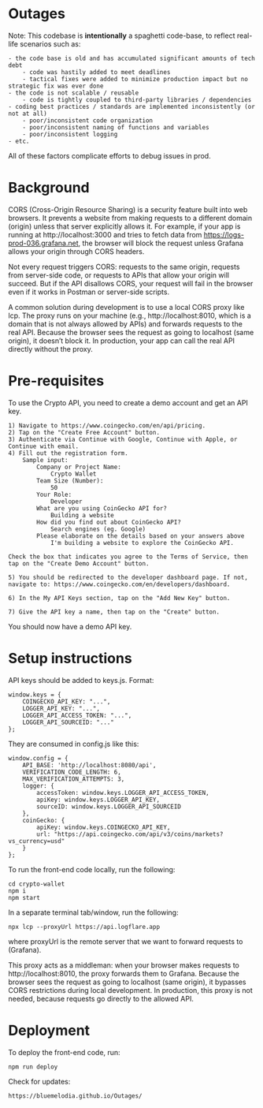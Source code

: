 # Outages

Note: This codebase is <b>intentionally</b> a spaghetti code-base, to reflect real-life scenarios such as:

    - the code base is old and has accumulated significant amounts of tech debt
    	- code was hastily added to meet deadlines
    	- tactical fixes were added to minimize production impact but no strategic fix was ever done
    - the code is not scalable / reusable
    	- code is tightly coupled to third-party libraries / dependencies
    - coding best practices / standards are implemented inconsistently (or not at all)
    	- poor/inconsistent code organization
    	- poor/inconsistent naming of functions and variables
    	- poor/inconsistent logging
    - etc.

All of these factors complicate efforts to debug issues in prod.

# Background

CORS (Cross-Origin Resource Sharing) is a security feature built into web browsers. It prevents a website from making requests to a different domain (origin) unless that server explicitly allows it. For example, if your app is running at http://localhost:3000 and tries to fetch data from https://logs-prod-036.grafana.net, the browser will block the request unless Grafana allows your origin through CORS headers.

Not every request triggers CORS: requests to the same origin, requests from server-side code, or requests to APIs that allow your origin will succeed. But if the API disallows CORS, your request will fail in the browser even if it works in Postman or server-side scripts.

A common solution during development is to use a local CORS proxy like lcp. The proxy runs on your machine (e.g., http://localhost:8010, which is a domain that is not always allowed by APIs) and forwards requests to the real API. Because the browser sees the request as going to localhost (same origin), it doesn’t block it. In production, your app can call the real API directly without the proxy.

# Pre-requisites

To use the Crypto API, you need to create a demo account and get an API key.

    1) Navigate to https://www.coingecko.com/en/api/pricing.
    2) Tap on the "Create Free Account" button.
    3) Authenticate via Continue with Google, Continue with Apple, or Continue with email.
    4) Fill out the registration form.
    	Sample input:
    		Company or Project Name:
    			Crypto Wallet
    		Team Size (Number):
    			50
    		Your Role:
    			Developer
    		What are you using CoinGecko API for?
    			Building a website
    		How did you find out about CoinGecko API?
    			Search engines (eg. Google)
    		Please elaborate on the details based on your answers above
    			I'm building a website to explore the CoinGecko API.

    Check the box that indicates you agree to the Terms of Service, then tap on the "Create Demo Account" button.

    5) You should be redirected to the developer dashboard page. If not, navigate to: https://www.coingecko.com/en/developers/dashboard.

    6) In the My API Keys section, tap on the "Add New Key" button.

    7) Give the API key a name, then tap on the "Create" button.

You should now have a demo API key.

# Setup instructions

API keys should be added to keys.js. Format:

	window.keys = {
		COINGECKO_API_KEY: "...",
		LOGGER_API_KEY: "...",
		LOGGER_API_ACCESS_TOKEN: "...",
		LOGGER_API_SOURCEID: "..."
	};

They are consumed in config.js like this: 

	window.config = {
		API_BASE: 'http://localhost:8080/api',
		VERIFICATION_CODE_LENGTH: 6,
		MAX_VERIFICATION_ATTEMPTS: 3,
		logger: { 
			accessToken: window.keys.LOGGER_API_ACCESS_TOKEN,
			apiKey: window.keys.LOGGER_API_KEY,
			sourceID: window.keys.LOGGER_API_SOURCEID
		},
		coinGecko: {
			apiKey: window.keys.COINGECKO_API_KEY,
			url: "https://api.coingecko.com/api/v3/coins/markets?vs_currency=usd"
		}
	};

To run the front-end code locally, run the following:

    cd crypto-wallet
    npm i
    npm start

In a separate terminal tab/window, run the following:

    npx lcp --proxyUrl https://api.logflare.app

where proxyUrl is the remote server that we want to forward requests to (Grafana).

This proxy acts as a middleman: when your browser makes requests to http://localhost:8010, the proxy forwards them to Grafana. Because the browser sees the request as going to localhost (same origin), it bypasses CORS restrictions during local development. In production, this proxy is not needed, because requests go directly to the allowed API.

# Deployment

To deploy the front-end code, run:

	npm run deploy

Check for updates:

	https://bluemelodia.github.io/Outages/
